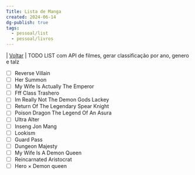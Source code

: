 ```yaml
---
Title: Lista de Manga
created: 2024-06-14
dg-publish: true
tags:
  - pessoal/list
  - pessoal/livros
---
```

| [Voltar](index) |
TODO LIST com API de filmes, gerar classificação por ano, genero e talz
- [ ] Reverse Villain
- [ ] Her Summon
- [ ] My Wife Is Actually The Emperor
- [ ] Fff Class Trashero
- [ ] Im Really Not The Demon Gods Lackey
- [ ] Return Of The Legendary Spear Knight
- [ ] Poison Dragon The Legend Of An Asura
- [ ] Ultra Alter
- [ ] Inseng Jon Mang
- [ ] Lookism
- [ ] Guard Pass
- [ ] Dungeon Majesty
- [ ] My Wife Is A Demon Queen
- [ ] Reincarnated Aristocrat
- [ ] Hero × Demon queen